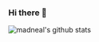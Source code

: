 ### Hi there 👋

![madneal's github stats](https://github-readme-stats.vercel.app/api?username=codexu&show_icons=true&theme=radical) 
